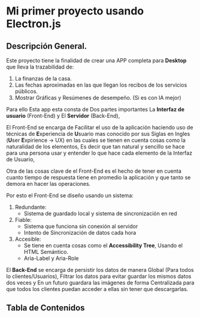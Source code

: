 # Mi primer proyecto usando Electron.js

## Descripción General.
Este proyecto tiene la finalidad de crear una APP completa para **Desktop** que lleva la trazabilidad de:

1. La finanzas de la casa.
2. Las fechas aproximadas en las que llegan los recibos de los servicios públicos.
3. Mostrar Gráficas y Resúmenes de desempeño. (Si es con IA mejor)

Para ello Esta app esta consta de Dos partes importantes La **Interfaz de usuario** (Front-End) y El **Servidor** (Back-End),

El Front-End se encarga de Facilitar el uso de la aplicación haciendo uso de técnicas de **E**xperiencia de **U**suario mas conocido por sus Siglas en Ingles (**U**ser **E**xpirience -> UX) en las cuales se tienen en cuenta cosas como la naturalidad de los elementos, Es decir que tan natural y sencillo se hace para una persona usar y entender lo que hace cada elemento de la Interfaz de Usuario,

Otra de las cosas clave de el Front-End es el hecho de tener en cuenta cuanto tiempo de respuesta tiene en promedio la aplicación y que tanto se demora en hacer las operaciones.

Por esto el Front-End se diseño usando un sistema:

1. Redundante:
    - Sistema de guardado local y sistema de sincronización en red
2. Fiable:
    - Sistema que funciona sin conexión al servidor
    - Intento de Sincronización de datos cada hora
3. Accesible:
    - Se tiene en cuenta cosas como el **Accessibility Tree**, Usando el HTML Semántico.
    - Aria-Label y Aria-Role

El **Back-End** se encarga de persistir los datos de manera Global (Para todos lo clientes/Usuarios), Filtrar los datos para evitar guardar los mismos datos dos veces y En un futuro guardara las imágenes de forma Centralizada para que todos los clientes puedan acceder a ellas sin tener que descargarlas.

## Tabla de Contenidos

## 